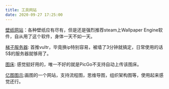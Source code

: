 ```yaml
---
title: 工具网站
date: 2020-09-27 17:25:00
---
```




[壁纸网站](https://wallhaven.cc/toplist?page=2)：各种壁纸应有尽有，但是还是强烈推荐steam上Wallpaper Engine软件，自从用了这个软件，身体一天不如一天。

[梯子服务器](https://my.vultr.com/): 首推vultr，毕竟换ip特别容易，被墙了3分钟就搞定，日常使用的话5$的服务器就够用了。

[图床](https://cloudinary.com/): 感觉挺好用的，唯一不好的就是PicGo不支持自动上传该图床。

[亿图图示](https://www.edrawmax.cn/online/):画图的一个网站，支持流程图，思维导图，组织架构图等，使用起来感觉还行。